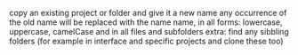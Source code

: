 
copy an existing project or folder and give it a new name
any occurrence of the old name will be replaced with the name name, 
	in all forms: lowercase, uppercase, camelCase
	and in all files and subfolders
extra: find any sibbling folders (for example in interface and specific projects and clone these too)	